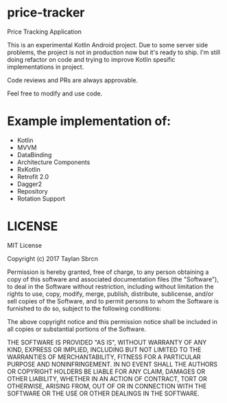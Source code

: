 # price-tracker
Price Tracking Application 

This is an experimental Kotlin Android project. Due to some server side problems, the project is not in production now but it's ready to ship. I'm still doing refactor on code and trying to improve Kotlin spesific implementations in project. 

Code reviews and PRs are always approvable. 

Feel free to modify and use code.

# Example implementation of:
* Kotlin
* MVVM
* DataBinding
* Architecture Components
* RxKotlin
* Retrofit 2.0
* Dagger2 
* Repository
* Rotation Support

# LICENSE

MIT License

Copyright (c) 2017 Taylan Sbrcn

Permission is hereby granted, free of charge, to any person obtaining a copy
of this software and associated documentation files (the "Software"), to deal
in the Software without restriction, including without limitation the rights
to use, copy, modify, merge, publish, distribute, sublicense, and/or sell
copies of the Software, and to permit persons to whom the Software is
furnished to do so, subject to the following conditions:

The above copyright notice and this permission notice shall be included in all
copies or substantial portions of the Software.

THE SOFTWARE IS PROVIDED "AS IS", WITHOUT WARRANTY OF ANY KIND, EXPRESS OR
IMPLIED, INCLUDING BUT NOT LIMITED TO THE WARRANTIES OF MERCHANTABILITY,
FITNESS FOR A PARTICULAR PURPOSE AND NONINFRINGEMENT. IN NO EVENT SHALL THE
AUTHORS OR COPYRIGHT HOLDERS BE LIABLE FOR ANY CLAIM, DAMAGES OR OTHER
LIABILITY, WHETHER IN AN ACTION OF CONTRACT, TORT OR OTHERWISE, ARISING FROM,
OUT OF OR IN CONNECTION WITH THE SOFTWARE OR THE USE OR OTHER DEALINGS IN THE
SOFTWARE.
